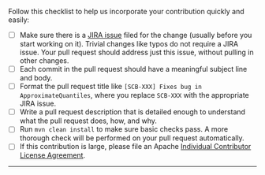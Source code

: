 Follow this checklist to help us incorporate your contribution quickly and easily:

 - [ ] Make sure there is a [JIRA issue](https://issues.apache.org/jira/browse/SCB) filed for the change (usually before you start working on it).  Trivial changes like typos do not require a JIRA issue.  Your pull request should address just this issue, without pulling in other changes.
 - [ ] Each commit in the pull request should have a meaningful subject line and body.
 - [ ] Format the pull request title like `[SCB-XXX] Fixes bug in ApproximateQuantiles`, where you replace `SCB-XXX` with the appropriate JIRA issue.
 - [ ] Write a pull request description that is detailed enough to understand what the pull request does, how, and why.
 - [ ] Run `mvn clean install` to make sure basic checks pass. A more thorough check will be performed on your pull request automatically.
 - [ ] If this contribution is large, please file an Apache [Individual Contributor License Agreement](https://www.apache.org/licenses/icla.pdf).

---
